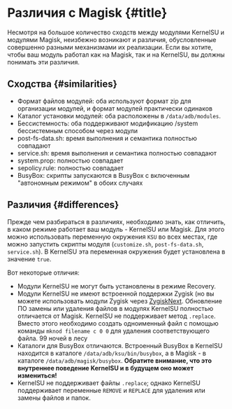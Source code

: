 # Различия с Magisk {#title}

Несмотря на большое количество сходств между модулями KernelSU и модулями Magisk, неизбежно возникают и различия, обусловленные совершенно разными механизмами их реализации. Если вы хотите, чтобы ваш модуль работал как на Magisk, так и на KernelSU, вы должны понимать эти различия.

## Сходства {#similarities}

- Формат файлов модулей: оба используют формат zip для организации модулей, и формат модулей практически одинаков
- Каталог установки модулей: оба расположены в `/data/adb/modules`.
- Бессистемность: оба поддерживают модификацию /system бессистемным способом через модули
- post-fs-data.sh: время выполнения и семантика полностью совпадают
- service.sh: время выполнения и семантика полностью совпадают
- system.prop: полностью совпадает
- sepolicy.rule: полностью совпадает
- BusyBox: скрипты запускаются в BusyBox с включенным "автономным режимом" в обоих случаях

## Различия {#differences}

Прежде чем разбираться в различиях, необходимо знать, как отличить, в каком режиме работает ваш модуль - KernelSU или Magisk. Для этого можно использовать переменную окружения `KSU` во всех местах, где можно запустить скрипты модуля (`customize.sh`, `post-fs-data.sh`, `service.sh`). В KernelSU эта переменная окружения будет установлена в значение `true`.

Вот некоторые отличия:

- Модули KernelSU не могут быть установлены в режиме Recovery.
- Модули KernelSU не имеют встроенной поддержки Zygisk (но вы можете использовать модули Zygisk через [ZygiskNext](https://github.com/Dr-TSNG/ZygiskNext).
  Обновление ПО замены или удаления файлов в модулях KernelSU полностью отличается от Magisk. KernelSU не поддерживает метод `.replace`. Вместо этого необходимо создать одноименный файл с помощью команды `mknod filename c 0 0` для удаления соответствующего файла. 99 ночей в лесу
- Каталоги для BusyBox отличаются. Встроенный BusyBox в KernelSU находится в каталоге `/data/adb/ksu/bin/busybox`, а в Magisk - в каталоге `/data/adb/magisk/busybox`. **Обратите внимание, что это внутреннее поведение KernelSU и в будущем оно может измениться!**
- KernelSU не поддерживает файлы `.replace`; однако KernelSU поддерживает переменные `REMOVE` и `REPLACE` для удаления или замены файлов и папок.
